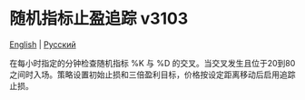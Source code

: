 # 随机指标止盈追踪 v3103
[English](README.md) | [Русский](README_ru.md)

在每小时指定的分钟检查随机指标 %K 与 %D 的交叉。当交叉发生且位于20到80之间时入场。策略设置初始止损和三倍盈利目标，价格按设定距离移动后启用追踪止损。
